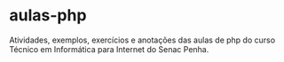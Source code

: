 # aulas-php
 Atividades, exemplos, exercícios e anotações das aulas de php do curso Técnico em Informática para Internet do Senac Penha.
